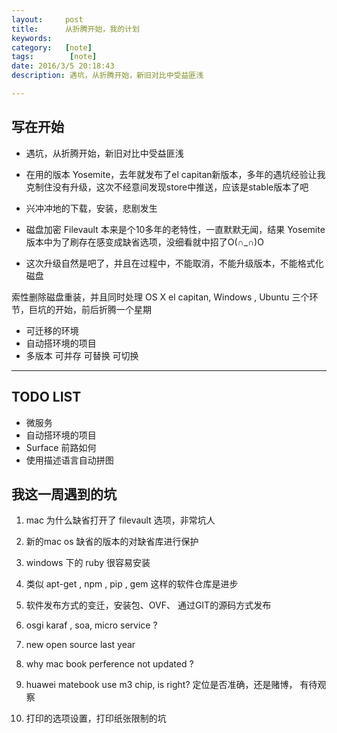 ```yaml
---
layout:     post
title:      从折腾开始，我的计划
keywords:
category:   [note]
tags:		 [note]
date: 2016/3/5 20:18:43
description: 遇坑，从折腾开始，新旧对比中受益匪浅

---
```


## 写在开始 ##

 - 遇坑，从折腾开始，新旧对比中受益匪浅

 - 在用的版本 Yosemite，去年就发布了el capitan新版本，多年的遇坑经验让我克制住没有升级，这次不经意间发现store中推送，应该是stable版本了吧

 - 兴冲冲地的下载，安装，悲剧发生

 - 磁盘加密 Filevault 本来是个10多年的老特性，一直默默无闻，结果 Yosemite 版本中为了刷存在感变成缺省选项，没细看就中招了O(∩_∩)O

 - 这次升级自然是吧了，并且在过程中，不能取消，不能升级版本，不能格式化磁盘

 索性删除磁盘重装，并且同时处理  OS X el capitan, Windows , Ubuntu 三个环节，巨坑的开始，前后折腾一个星期

 - 可迁移的环境
 - 自动搭环境的项目
 - 多版本 可并存 可替换 可切换

<!--more-->

----------

## TODO LIST ##

 - 微服务
 - 自动搭环境的项目
 - Surface 前路如何
 - 使用描述语言自动拼图

## 我这一周遇到的坑 ##

1. mac 为什么缺省打开了 filevault 选项，非常坑人

2. 新的mac os 缺省的版本的对缺省库进行保护

3. windows 下的 ruby 很容易安装

4. 类似 apt-get , npm , pip , gem 这样的软件仓库是进步

5. 软件发布方式的变迁，安装包、OVF、 通过GIT的源码方式发布

7. osgi karaf , soa, micro service ?

8. new open source last year

9. why mac book perference not updated ?

10. huawei matebook use m3 chip,  is right? 定位是否准确，还是赌博， 有待观察

11. 打印的选项设置，打印纸张限制的坑


